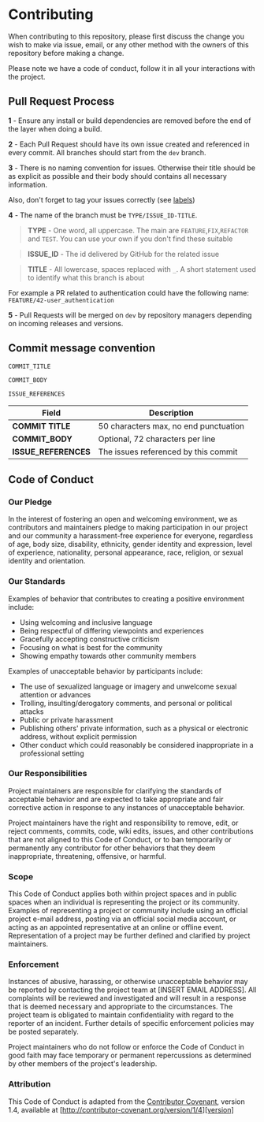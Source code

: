 # Contributing

When contributing to this repository, please first discuss the change you wish to make via issue,
email, or any other method with the owners of this repository before making a change.

Please note we have a code of conduct, follow it in all your interactions with the project.


## Pull Request Process

**1** - Ensure any install or build dependencies are removed before the end of the layer when doing a
build.

**2** - Each Pull Request should have its own issue created and referenced in every commit. All branches
should start from the `dev` branch.

**3** - There is no naming convention for issues. Otherwise their title should be as explicit as possible
and their body should contains all necessary information.

Also, don't forget to tag your issues correctly (see [labels](https://github.com/PerfectWeek/web-api/labels))

**4** - The name of the branch must be `TYPE/ISSUE_ID-TITLE`.

> **TYPE** - One word, all uppercase. The main are `FEATURE`,`FIX`,`REFACTOR` and `TEST`.
You can use your own if you don't find these suitable

> **ISSUE_ID** - The id delivered by GitHub for the related issue

> **TITLE** - All lowercase, spaces replaced with `_`.
A short statement used to identify what this branch is about

For example a PR related to authentication could have the following name: `FEATURE/42-user_authentication`

**5** - Pull Requests will be merged on `dev` by repository managers depending on incoming releases and versions.


## Commit message convention

```
COMMIT_TITLE

COMMIT_BODY

ISSUE_REFERENCES
```

| Field | Description |
|-------|-------------|
| **COMMIT TITLE** | 50 characters max, no end punctuation |
| **COMMIT_BODY** | Optional, 72 characters per line |
| **ISSUE_REFERENCES** | The issues referenced by this commit |


## Code of Conduct

### Our Pledge

In the interest of fostering an open and welcoming environment, we as
contributors and maintainers pledge to making participation in our project and
our community a harassment-free experience for everyone, regardless of age, body
size, disability, ethnicity, gender identity and expression, level of experience,
nationality, personal appearance, race, religion, or sexual identity and
orientation.

### Our Standards

Examples of behavior that contributes to creating a positive environment
include:

* Using welcoming and inclusive language
* Being respectful of differing viewpoints and experiences
* Gracefully accepting constructive criticism
* Focusing on what is best for the community
* Showing empathy towards other community members

Examples of unacceptable behavior by participants include:

* The use of sexualized language or imagery and unwelcome sexual attention or
advances
* Trolling, insulting/derogatory comments, and personal or political attacks
* Public or private harassment
* Publishing others' private information, such as a physical or electronic
  address, without explicit permission
* Other conduct which could reasonably be considered inappropriate in a
  professional setting

### Our Responsibilities

Project maintainers are responsible for clarifying the standards of acceptable
behavior and are expected to take appropriate and fair corrective action in
response to any instances of unacceptable behavior.

Project maintainers have the right and responsibility to remove, edit, or
reject comments, commits, code, wiki edits, issues, and other contributions
that are not aligned to this Code of Conduct, or to ban temporarily or
permanently any contributor for other behaviors that they deem inappropriate,
threatening, offensive, or harmful.

### Scope

This Code of Conduct applies both within project spaces and in public spaces
when an individual is representing the project or its community. Examples of
representing a project or community include using an official project e-mail
address, posting via an official social media account, or acting as an appointed
representative at an online or offline event. Representation of a project may be
further defined and clarified by project maintainers.

### Enforcement

Instances of abusive, harassing, or otherwise unacceptable behavior may be
reported by contacting the project team at [INSERT EMAIL ADDRESS]. All
complaints will be reviewed and investigated and will result in a response that
is deemed necessary and appropriate to the circumstances. The project team is
obligated to maintain confidentiality with regard to the reporter of an incident.
Further details of specific enforcement policies may be posted separately.

Project maintainers who do not follow or enforce the Code of Conduct in good
faith may face temporary or permanent repercussions as determined by other
members of the project's leadership.

### Attribution

This Code of Conduct is adapted from the [Contributor Covenant][homepage], version 1.4,
available at [http://contributor-covenant.org/version/1/4][version]

[homepage]: http://contributor-covenant.org
[version]: http://contributor-covenant.org/version/1/4/
